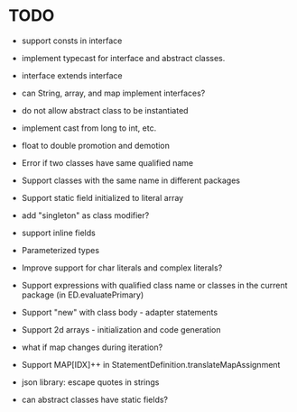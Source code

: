 # TODO

* support consts in interface

* implement typecast for interface and abstract classes.

* interface extends interface

* can String, array, and map implement interfaces?

* do not allow abstract class to be instantiated

* implement cast from long to int, etc.

* float to double promotion and demotion

* Error if two classes have same qualified name

* Support classes with the same name in different packages

* Support static field initialized to literal array

* add "singleton" as class modifier?

* support inline fields

* Parameterized types

* Improve support for char literals and complex literals?

* Support expressions with qualified class name or classes in the current
  package (in ED.evaluatePrimary)

* Support "new" with class body - adapter statements

* Support 2d arrays - initialization and code generation

* what if map changes during iteration?

* Support MAP[IDX]++ in StatementDefinition.translateMapAssignment

* json library: escape quotes in strings

* can abstract classes have static fields?
